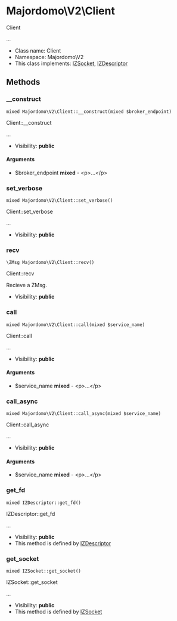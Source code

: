 Majordomo\V2\Client
===============

Client

...


* Class name: Client
* Namespace: Majordomo\V2
* This class implements: [IZSocket](IZSocket.md), [IZDescriptor](IZDescriptor.md)






Methods
-------


### __construct

    mixed Majordomo\V2\Client::__construct(mixed $broker_endpoint)

Client::__construct

...

* Visibility: **public**


#### Arguments
* $broker_endpoint **mixed** - &lt;p&gt;...&lt;/p&gt;



### set_verbose

    mixed Majordomo\V2\Client::set_verbose()

Client::set_verbose

...

* Visibility: **public**




### recv

    \ZMsg Majordomo\V2\Client::recv()

Client::recv

Recieve a ZMsg.

* Visibility: **public**




### call

    mixed Majordomo\V2\Client::call(mixed $service_name)

Client::call

...

* Visibility: **public**


#### Arguments
* $service_name **mixed** - &lt;p&gt;...&lt;/p&gt;



### call_async

    mixed Majordomo\V2\Client::call_async(mixed $service_name)

Client::call_async

...

* Visibility: **public**


#### Arguments
* $service_name **mixed** - &lt;p&gt;...&lt;/p&gt;



### get_fd

    mixed IZDescriptor::get_fd()

IZDescriptor::get_fd

...

* Visibility: **public**
* This method is defined by [IZDescriptor](IZDescriptor.md)




### get_socket

    mixed IZSocket::get_socket()

IZSocket::get_socket

...

* Visibility: **public**
* This method is defined by [IZSocket](IZSocket.md)




